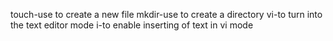 touch-use to create a new file
mkdir-use to create a directory
vi-to turn into the text editor mode 
i-to enable inserting of text in vi mode

